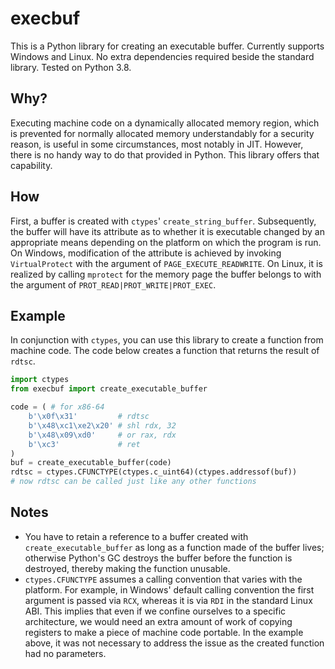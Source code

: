 # execbuf
This is a Python library for creating an executable buffer. Currently supports Windows and Linux. No extra dependencies required beside the standard library. Tested on Python 3.8.

## Why?
Executing machine code on a dynamically allocated memory region, which is prevented for normally allocated memory understandably for a security reason, is useful in some circumstances, most notably in JIT. However, there is no handy way to do that provided in Python. This library offers that capability.

## How
First, a buffer is created with `ctypes`' `create_string_buffer`. Subsequently, the buffer will have its attribute as to whether it is executable changed by an appropriate means depending on the platform on which the program is run. On Windows, modification of the attribute is achieved by invoking `VirtualProtect` with the argument of `PAGE_EXECUTE_READWRITE`. On Linux, it is realized by calling `mprotect` for the memory page the buffer belongs to with the argument of `PROT_READ|PROT_WRITE|PROT_EXEC`.

## Example
In conjunction with `ctypes`, you can use this library to create a function from machine code. The code below creates a function that returns the result of `rdtsc`.

```python
import ctypes
from execbuf import create_executable_buffer

code = ( # for x86-64
    b'\x0f\x31'         # rdtsc
    b'\x48\xc1\xe2\x20' # shl rdx, 32
    b'\x48\x09\xd0'     # or rax, rdx
    b'\xc3'             # ret
)
buf = create_executable_buffer(code)
rdtsc = ctypes.CFUNCTYPE(ctypes.c_uint64)(ctypes.addressof(buf))
# now rdtsc can be called just like any other functions
```

## Notes
* You have to retain a reference to a buffer created with `create_executable_buffer` as long as a function made of the buffer lives; otherwise Python's GC destroys the buffer before the function is destroyed, thereby making the function unusable.
* `ctypes.CFUNCTYPE` assumes a calling convention that varies with the platform. For example, in Windows' default calling convention the first argument is passed via `RCX`, whereas it is via `RDI` in the standard Linux ABI. This implies that even if we confine ourselves to a specific architecture, we would need an extra amount of work of copying registers to make a piece of machine code portable. In the example above, it was not necessary to address the issue as the created function had no parameters.
